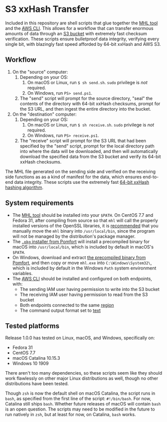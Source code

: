 # S3 xxHash Transfer
Included in this repository are shell scripts that glue together the [MHL tool](https://github.com/pomfort/mhl-tool) and the [AWS CLI](https://docs.aws.amazon.com/cli/index.html). This allows for a workflow that can transfer enormous amounts of data through an [S3 bucket](https://docs.aws.amazon.com/AmazonS3/latest/dev/UsingBucket.html) with extremely fast checksum verification. These scripts ensure bulletproof data integrity, verifying every single bit, with blazingly fast speed afforded by 64-bit xxHash and AWS S3.

## Workflow

1. On the "source" computer:
   1. Depending on your OS:
      1. On macOS or Linux, run `$ sh send.sh`. `sudo` privilege is _not_ required.
      1. On Windows, run `PS> send.ps1`.
   1. The "send" script will prompt for the source directory, "seal" the contents of the directory with 64-bit xxHash checksums, prompt for the S3 URL, and then ingest the entire directory into the bucket.
1. On the "destination" computer:
   1. Depending on your OS:
      1. On macOS or Linux, run `$ sh receive.sh`. `sudo` privilege is _not_ required.
      1. On Windows, run `PS> receive.ps1`.
   1. The "receive" script will prompt for the S3 URL that had been specified by the "send" script, prompt for the local directory path into where the data will be downloaded, and then will automatically download the specified data from the S3 bucket and verify its 64-bit xxHash checksums.

The MHL file generated on the sending side and verified on the receiving side functions as as a kind of manifest for the data, which ensures end-to-end data integrity. These scripts use the extremely fast [64-bit xxHash hashing algorithm](https://github.com/Cyan4973/xxHash).

## System requirements
- The [MHL tool](https://github.com/pomfort/mhl-tool) should be installed into your `$PATH`. On CentOS 7.7 and Fedora 31, after compiling from source so that `mhl` will call the properly installed versions of the OpenSSL libraries, it is [recommended](https://unix.stackexchange.com/questions/8656/usr-bin-vs-usr-local-bin-on-linux/8658#8658) that you manually move the `mhl` binary into `/usr/local/bin`, since the program will not be managed by the distribution's package manager.
- The [`.pkg` installer from Pomfort](http://download.pomfort.com/mhl-tool.zip) will install a precompiled binary for macOS into `/usr/local/bin`, which is included by default in macOS's `$PATH`.
- On Windows, download and extract [the precompiled binary from Pomfort](http://download.pomfort.com/mhl-tool.zip), and then copy or move `mhl.exe` into `C:\Windows\System32\`, which is included by default in the Windows `Path` system environment variables.
- The [AWS CLI](https://aws.amazon.com/cli/) should be installed and configured on both endpoints, with:
  - The sending IAM user having permission to write into the S3 bucket
  - The receiving IAM user having permission to read from the S3 bucket
  - Both endpoints connected to the same [region](https://docs.aws.amazon.com/AWSEC2/latest/UserGuide/using-regions-availability-zones.html#concepts-available-regions)
  - The command output format set to [text](https://docs.aws.amazon.com/cli/latest/userguide/cli-usage-output.html#text-output)

## Tested platforms
Release 1.0.0 has tested on Linux, macOS, and Windows, specifically on:
- Fedora 31
- CentOS 7.7
- macOS Catalina 10.15.3
- Windows 10 1909

There aren't too many dependencies, so these scripts seem like they should work flawlessly on other major Linux distributions as well, though no other distributions have been tested.

Though `zsh` is now the default shell on macOS Catalina, the script runs in `bash`, as specified from the first line of the script: `#!/bin/bash`. For now, Catalina still ships `bash`. Whether future releases of macOS will contain `bash` is an open question. The scripts may need to be modified in the future to run natively in `zsh`, but at least for now, on Catalina, `bash` works.
